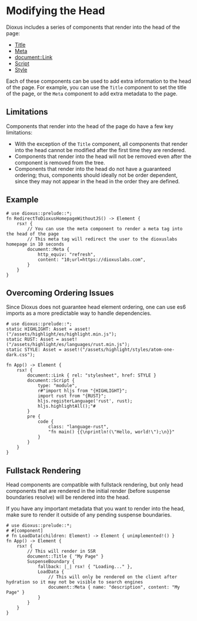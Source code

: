 # Modifying the Head

Dioxus includes a series of components that render into the head of the page:

- [Title](crate::Title)
- [Meta](crate::Meta)
- [document::Link](crate::document::Link)
- [Script](crate::Script)
- [Style](crate::Style)

Each of these components can be used to add extra information to the head of the page. For example, you can use the `Title` component to set the title of the page, or the `Meta` component to add extra metadata to the page.

## Limitations

Components that render into the head of the page do have a few key limitations:

- With the exception of the `Title` component, all components that render into the head cannot be modified after the first time they are rendered.
- Components that render into the head will not be removed even after the component is removed from the tree.
- Components that render into the head do not have a guaranteed ordering; thus, components should ideally not be order dependent, since they may not appear in the head in the order they are defined.

## Example

```rust, no_run
# use dioxus::prelude::*;
fn RedirectToDioxusHomepageWithoutJS() -> Element {
    rsx! {
        // You can use the meta component to render a meta tag into the head of the page
        // This meta tag will redirect the user to the dioxuslabs homepage in 10 seconds
        document::Meta {
            http_equiv: "refresh",
            content: "10;url=https://dioxuslabs.com",
        }
    }
}
```

## Overcoming Ordering Issues

Since Dioxus does not guarantee head element ordering, one can use es6 imports as a more predictable way to handle dependencies.

```rust, ignore
# use dioxus::prelude::*;
static HIGHLIGHT: Asset = asset!("/assets/highlight/es/highlight.min.js");
static RUST: Asset = asset!("/assets/highlight/es/languages/rust.min.js");
static STYLE: Asset = asset!("/assets/highlight/styles/atom-one-dark.css");

fn App() -> Element {
    rsx! {
        document::Link { rel: "stylesheet", href: STYLE }
        document::Script {
            type: "module",
            r#"import hljs from "{HIGHLIGHT}";
            import rust from "{RUST}";
            hljs.registerLanguage('rust', rust);
            hljs.highlightAll();"#
        }
        pre {
            code {
                class: "language-rust",
                "fn main() {{\nprintln!(\"Hello, world!\");\n}}"
            }
        }
    }
}
```

## Fullstack Rendering

Head components are compatible with fullstack rendering, but only head components that are rendered in the initial render (before suspense boundaries resolve) will be rendered into the head.

If you have any important metadata that you want to render into the head, make sure to render it outside of any pending suspense boundaries.

```rust, no_run
# use dioxus::prelude::*;
# #[component]
# fn LoadData(children: Element) -> Element { unimplemented!() }
fn App() -> Element {
    rsx! {
        // This will render in SSR
        document::Title { "My Page" }
        SuspenseBoundary {
            fallback: |_| rsx! { "Loading..." },
            LoadData {
                // This will only be rendered on the client after hydration so it may not be visible to search engines
                document::Meta { name: "description", content: "My Page" }
            }
        }
    }
}
```
